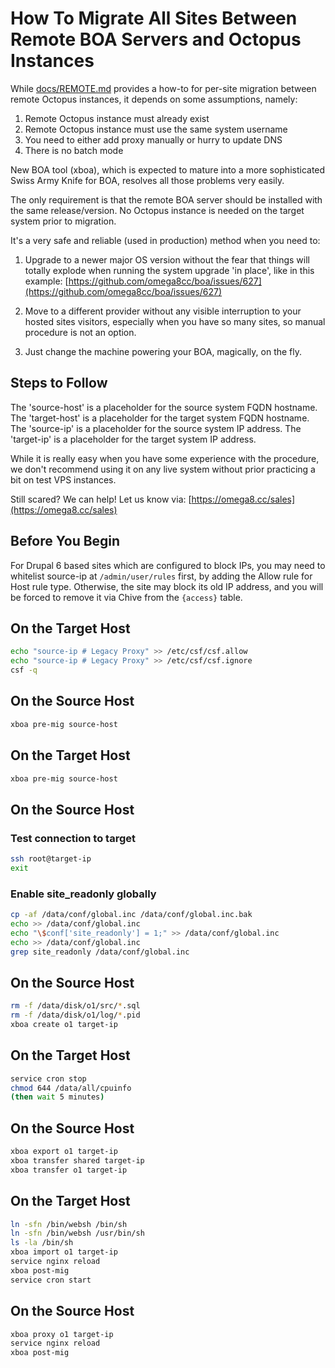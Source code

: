
# How To Migrate All Sites Between Remote BOA Servers and Octopus Instances

While [docs/REMOTE.md](https://github.com/omega8cc/boa/tree/5.x-dev/docs/REMOTE.md) provides a how-to for per-site migration between remote Octopus instances, it depends on some assumptions, namely:

1. Remote Octopus instance must already exist
2. Remote Octopus instance must use the same system username
3. You need to either add proxy manually or hurry to update DNS
4. There is no batch mode

New BOA tool (xboa), which is expected to mature into a more sophisticated Swiss Army Knife for BOA, resolves all those problems very easily.

The only requirement is that the remote BOA server should be installed with the same release/version. No Octopus instance is needed on the target system prior to migration.

It's a very safe and reliable (used in production) method when you need to:

1. Upgrade to a newer major OS version without the fear that things will totally explode when running the system upgrade 'in place', like in this example:
   [https://github.com/omega8cc/boa/issues/627](https://github.com/omega8cc/boa/issues/627)

2. Move to a different provider without any visible interruption to your hosted sites visitors, especially when you have so many sites, so manual procedure is not an option.

3. Just change the machine powering your BOA, magically, on the fly.

## Steps to Follow

The 'source-host' is a placeholder for the source system FQDN hostname.
The 'target-host' is a placeholder for the target system FQDN hostname.
The 'source-ip' is a placeholder for the source system IP address.
The 'target-ip' is a placeholder for the target system IP address.

While it is really easy when you have some experience with the procedure, we don't recommend using it on any live system without prior practicing a bit on test VPS instances.

Still scared? We can help! Let us know via: [https://omega8.cc/sales](https://omega8.cc/sales)

## Before You Begin

For Drupal 6 based sites which are configured to block IPs, you may need to whitelist source-ip at `/admin/user/rules` first, by adding the Allow rule for Host rule type. Otherwise, the site may block its old IP address, and you will be forced to remove it via Chive from the `{access}` table.

## On the Target Host

```sh
echo "source-ip # Legacy Proxy" >> /etc/csf/csf.allow
echo "source-ip # Legacy Proxy" >> /etc/csf/csf.ignore
csf -q
```

## On the Source Host

```sh
xboa pre-mig source-host
```

## On the Target Host

```sh
xboa pre-mig source-host
```

## On the Source Host

### Test connection to target

```sh
ssh root@target-ip
exit
```

### Enable site_readonly globally

```sh
cp -af /data/conf/global.inc /data/conf/global.inc.bak
echo >> /data/conf/global.inc
echo "\$conf['site_readonly'] = 1;" >> /data/conf/global.inc
echo >> /data/conf/global.inc
grep site_readonly /data/conf/global.inc
```

## On the Source Host

```sh
rm -f /data/disk/o1/src/*.sql
rm -f /data/disk/o1/log/*.pid
xboa create o1 target-ip
```

## On the Target Host

```sh
service cron stop
chmod 644 /data/all/cpuinfo
(then wait 5 minutes)
```

## On the Source Host

```sh
xboa export o1 target-ip
xboa transfer shared target-ip
xboa transfer o1 target-ip
```

## On the Target Host

```sh
ln -sfn /bin/websh /bin/sh
ln -sfn /bin/websh /usr/bin/sh
ls -la /bin/sh
xboa import o1 target-ip
service nginx reload
xboa post-mig
service cron start
```

## On the Source Host

```sh
xboa proxy o1 target-ip
service nginx reload
xboa post-mig
```
